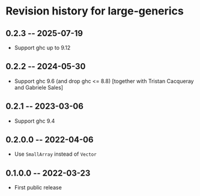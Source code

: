 # Revision history for large-generics

## 0.2.3 -- 2025-07-19

* Support ghc up to 9.12

## 0.2.2 -- 2024-05-30

* Support ghc 9.6 (and drop ghc <= 8.8)
  [together with Tristan Cacqueray and Gabriele Sales]

## 0.2.1 -- 2023-03-06

* Support ghc 9.4

## 0.2.0.0 -- 2022-04-06

* Use `SmallArray` instead of `Vector`

## 0.1.0.0 -- 2022-03-23

* First public release
